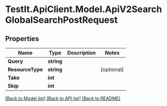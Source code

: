 # TestIt.ApiClient.Model.ApiV2SearchGlobalSearchPostRequest

## Properties

Name | Type | Description | Notes
------------ | ------------- | ------------- | -------------
**Query** | **string** |  | 
**ResourceType** | **string** |  | [optional] 
**Take** | **int** |  | 
**Skip** | **int** |  | 

[[Back to Model list]](../README.md#documentation-for-models) [[Back to API list]](../README.md#documentation-for-api-endpoints) [[Back to README]](../README.md)


